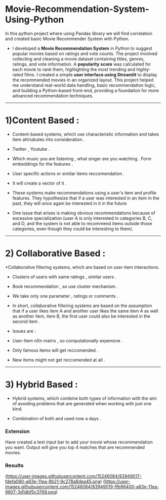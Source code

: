 # Movie-Recommendation-System-Using-Python

 In this python project where using Pandas library we will find correlation and created basic Movie Recommender System with Python.

* I developed a **Movie Recommendation System** in Python to suggest popular movies based on ratings and vote counts. The project involved collecting and cleaning a movie dataset containing titles, genres, ratings, and vote information. A **popularity score** was calculated for each movie to rank them, highlighting the most trending and highly-rated films. I created a simple **user interface using Streamlit** to display the recommended movies in an organized layout. This project helped me understand real-world data handling, basic recommendation logic, and building a Python-based front-end, providing a foundation for more advanced recommendation techniques.
__________________
# 1)Content Based :
* Content-based systems, which use characteristic information and takes item attriubutes into consideration .

* Twitter , Youtube .

* Which music you are listening , what singer are you watching . Form embeddings for the features .

* User specific actions or similar items reccomendation .

* It will create a vector of it .

* These systems make recommendations using a user's item and profile features. They hypothesize that if a user was interested in an item in the past, they will once again be interested in it in the future

* One issue that arises is making obvious recommendations because of excessive specialization (user A is only interested in categories B, C, and D, and the system is not able to recommend items outside those categories, even though they could be interesting to them).
__________________
# 2) Collaborative Based :
*Collaborative filtering systems, which are based on user-item interactions.

* Clusters of users with same ratings , similar users .

* Book recommendation , so use cluster mechanism .

* We take only one parameter , ratings or comments .

* In short, collaborative filtering systems are based on the assumption that if a user likes item A and another user likes the same item A as well as another item, item B, the first user could also be interested in the second item .

* Issues are :

* User-Item nXn matrix , so computationally expensive .

* Only famous items will get reccomended .

* New items might not get reccomended at all .
_______________
# 3) Hybrid Based :
* Hybrid systems, which combine both types of information with the aim of avoiding problems that are generated when working with just one kind.

* Combination of both and used now a days .
### Extension
Have created a text input bar to add your movie whose recommendation you want. Output will give you top 4 matches that are recommended movies.

### Results
(https://user-images.githubusercontent.com/15246084/83949017-fdefa080-a83e-11ea-9b21-9c278a8dea45.png)
(https://user-images.githubusercontent.com/15246084/83949019-ffb96400-a83e-11ea-9607-3d1dbf5c3769.png)

